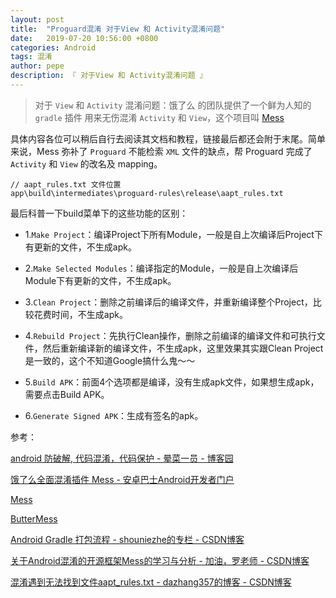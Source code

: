```yaml
---
layout: post
title:  "Proguard混淆 对于View 和 Activity混淆问题"
date:   2019-07-20 10:56:00 +0800
categories: Android
tags: 混淆
author: pepe
description: 『 对于View 和 Activity混淆问题 』
---
```


> 对于 `View` 和 `Activity` 混淆问题：饿了么 的团队提供了一个鲜为人知的 `gradle` 插件 用来无伤混淆 `Activity` 和 `View`，这个项目叫 [Mess](https://github.com/eleme/Mess)

具体内容各位可以稍后自行去阅读其文档和教程，链接最后都还会附于末尾。简单来说，Mess 弥补了 `Proguard` 不能检索 `XML` 文件的缺点，帮 Proguard 完成了 `Activity` 和 `View` 的改名及 mapping。


```
// aapt_rules.txt 文件位置
app\build\intermediates\proguard-rules\release\aapt_rules.txt
```

最后科普一下build菜单下的这些功能的区别：

* 1.`Make Project`：编译Project下所有Module，一般是自上次编译后Project下有更新的文件，不生成apk。

* 2.`Make Selected Modules`：编译指定的Module，一般是自上次编译后Module下有更新的文件，不生成apk。

* 3.`Clean Project`：删除之前编译后的编译文件，并重新编译整个Project，比较花费时间，不生成apk。

* 4.`Rebuild Project`：先执行Clean操作，删除之前编译的编译文件和可执行文件，然后重新编译新的编译文件，不生成apk，这里效果其实跟Clean Project是一致的，这个不知道Google搞什么鬼～～

* 5.`Build APK`：前面4个选项都是编译，没有生成apk文件，如果想生成apk，需要点击Build APK。

* 6.`Generate Signed APK`：生成有签名的apk。







参考：

[android 防破解, 代码混淆，代码保护 - 晕菜一员 - 博客园](https://www.cnblogs.com/CharlesGrant/p/7544311.html)

[饿了么全面混淆插件 Mess - 安卓巴士Android开发者门户](http://www.10tiao.com/html/597/201808/2651943416/1.html)

[Mess](https://github.com/eleme/Mess)

[ButterMess](https://github.com/peacepassion/ButterMess)

[Android Gradle 打包流程 - shouniezhe的专栏 - CSDN博客](https://blog.csdn.net/shouniezhe/article/details/95162422)

[关于Android混淆的开源框架Mess的学习与分析 - 加油，罗老师 - CSDN博客](https://blog.csdn.net/qq_35770354/article/details/82799049)

[混淆遇到无法找到文件aapt_rules.txt - dazhang357的博客 - CSDN博客](https://blog.csdn.net/dazhang357/article/details/73467574)